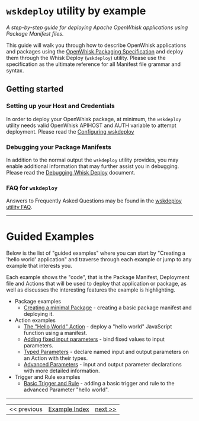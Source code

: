 # ```wskdeploy``` utility by example
_A step-by-step guide for deploying Apache OpenWhisk applications using Package Manifest files._

This guide will walk you through how to describe OpenWhisk applications and packages using the [OpenWhisk Packaging Specification](https://github.com/apache/incubator-openwhisk-wskdeploy/tree/master/specification#openwhisk-packaging-specification) and deploy them through the Whisk Deploy (```wskdeploy```) utility. Please use the specification as the ultimate reference for all Manifest file grammar and syntax.

## Getting started

### Setting up your Host and Credentials
In order to deploy your OpenWhisk package, at minimum, the ```wskdeploy``` utility needs valid OpenWhisk APIHOST and AUTH variable to attempt deployment. Please read the [Configuring wskdeploy](wskdeploy_configuring.md#configuring-wskdeploy)

### Debugging your Package Manifests
In addition to the normal output the ```wskdeploy``` utility provides, you may enable additional information that may further assist you in debugging. Please read the [Debugging Whisk Deploy](wskdeploy_debugging.md#debugging-wskdeploy) document.

### FAQ for ```wskdeploy```
Answers to Frequently Asked Questions may be found in the [wskdeploy utility FAQ](wskdeploy_faq.md).

---

# Guided Examples

Below is the list of "guided examples" where you can start by "Creating a 'hello world' application" and traverse through each example or jump to any example that interests you.

Each example shows the "code", that is the Package Manifest, Deployment file and Actions that will be used to deploy that application or package, as well as discusses the interesting features the example is highlighting.

- Package examples
  - [Creating a minimal Package](wskdeploy_package_minimal.md#packages) - creating a basic package manifest and deploying it.
- Action examples
  - [The "Hello World" Action](wskdeploy_action_helloworld.md#actions) - deploy a "hello world" JavaScript function using a manifest.
  - [Adding fixed input parameters](wskdeploy_action_fixed_parms.md#actions) - bind fixed values to input parameters.
  - [Typed Parameters](wskdeploy_action_typed_parms.md#actions) - declare named input and output parameters on an Action with their types.
  - [Advanced Parameters](wskdeploy_action_advanced_parms.md#actions) - input and output parameter declarations with more detailed information.
- Trigger and Rule examples
  - [Basic Trigger and Rule](wskdeploy_triggerrule_basic.md#triggers-and-rules) - adding a basic trigger and rule to the advanced Parameter "hello world".

<!--     - [Declaring Runtime version]() - TBD -->

---
<!--
 Bottom Navigation
-->
<html>
<div align="center">
<table align="center">
  <tr>
    <td><a>&lt;&lt;&nbsp;previous</a></td>
    <td><a href="programming_guide.md#guided-examples">Example Index</a></td>
    <td><a href="wskdeploy_package_minimal.md#packages">next&nbsp;&gt;&gt;</a></td>
  </tr>
</table>
</div>
</html>
